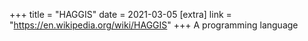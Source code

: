 +++
title = "HAGGIS"
date = 2021-03-05
[extra]
link = "https://en.wikipedia.org/wiki/HAGGIS"
+++
A programming language

